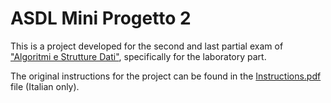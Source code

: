# ASDL Mini Progetto 2

This is a project developed for the second and last partial exam of
["Algoritmi e Strutture Dati"](https://didattica.unicam.it/Guide/PaginaADErogata.do?ad_er_id=2021*N0*N0*S1*16611*8490&ANNO_ACCADEMICO=2021&mostra_percorsi=S),
specifically for the laboratory part.

The original instructions for the project can be found in the [Instructions.pdf](Instructions.pdf) file (Italian only).